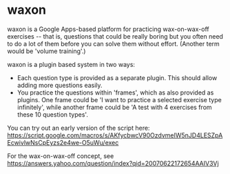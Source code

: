 waxon
=====

waxon is a Google Apps-based platform for practicing wax-on-wax-off exercises -- that is, questions that could be really boring but you often need to do a lot of them before you can solve them without effort. (Another term would be 'volume training'.)

waxon is a plugin based system in two ways:

* Each question type is provided as a separate plugin. This should allow adding more questions easily.
* You practice the questions within 'frames', which as also provided as plugins. One frame could be 'I want to practice a selected exercise type infinitely', while another frame could be 'A test with 4 exercises from these 10 question types'.

You can try out an early version of the script here:
https://script.google.com/macros/s/AKfycbwcV90OzdvmeIW5nJD4LESZpAEcwivlwNsCpEyzs2e4we-O5uWu/exec

For the wax-on-wax-off concept, see https://answers.yahoo.com/question/index?qid=20070622172654AAIV3Vj
